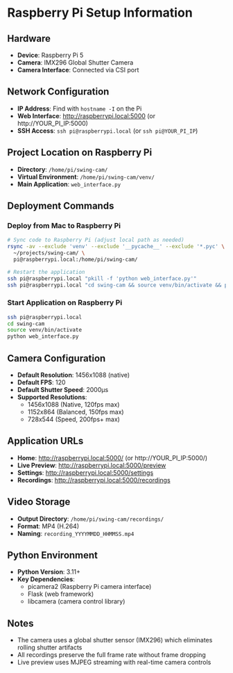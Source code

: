 # Raspberry Pi Setup Information

## Hardware
- **Device**: Raspberry Pi 5
- **Camera**: IMX296 Global Shutter Camera
- **Camera Interface**: Connected via CSI port

## Network Configuration
- **IP Address**: Find with `hostname -I` on the Pi
- **Web Interface**: http://raspberrypi.local:5000 (or http://YOUR_PI_IP:5000)
- **SSH Access**: `ssh pi@raspberrypi.local` (or `ssh pi@YOUR_PI_IP`)

## Project Location on Raspberry Pi
- **Directory**: `/home/pi/swing-cam/`
- **Virtual Environment**: `/home/pi/swing-cam/venv/`
- **Main Application**: `web_interface.py`

## Deployment Commands

### Deploy from Mac to Raspberry Pi
```bash
# Sync code to Raspberry Pi (adjust local path as needed)
rsync -av --exclude 'venv' --exclude '__pycache__' --exclude '*.pyc' \
  ~/projects/swing-cam/ \
  pi@raspberrypi.local:/home/pi/swing-cam/

# Restart the application
ssh pi@raspberrypi.local "pkill -f 'python web_interface.py'"
ssh pi@raspberrypi.local "cd swing-cam && source venv/bin/activate && python web_interface.py"
```

### Start Application on Raspberry Pi
```bash
ssh pi@raspberrypi.local
cd swing-cam
source venv/bin/activate
python web_interface.py
```

## Camera Configuration
- **Default Resolution**: 1456x1088 (native)
- **Default FPS**: 120
- **Default Shutter Speed**: 2000μs
- **Supported Resolutions**:
  - 1456x1088 (Native, 120fps max)
  - 1152x864 (Balanced, 150fps max)
  - 728x544 (Speed, 200fps+ max)

## Application URLs
- **Home**: http://raspberrypi.local:5000/ (or http://YOUR_PI_IP:5000/)
- **Live Preview**: http://raspberrypi.local:5000/preview
- **Settings**: http://raspberrypi.local:5000/settings
- **Recordings**: http://raspberrypi.local:5000/recordings

## Video Storage
- **Output Directory**: `/home/pi/swing-cam/recordings/`
- **Format**: MP4 (H.264)
- **Naming**: `recording_YYYYMMDD_HHMMSS.mp4`

## Python Environment
- **Python Version**: 3.11+
- **Key Dependencies**:
  - picamera2 (Raspberry Pi camera interface)
  - Flask (web framework)
  - libcamera (camera control library)

## Notes
- The camera uses a global shutter sensor (IMX296) which eliminates rolling shutter artifacts
- All recordings preserve the full frame rate without frame dropping
- Live preview uses MJPEG streaming with real-time camera controls
